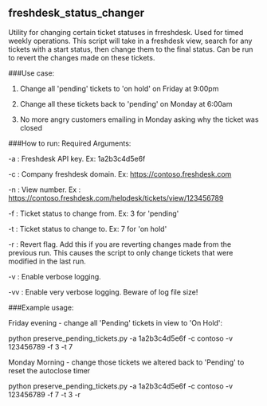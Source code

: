 ## freshdesk_status_changer
Utility for changing certain ticket statuses in frreshdesk. Used for timed weekly operations.
This script will take in a freshdesk view, search for any tickets with a start status, then change them to the final status.
Can be run to revert the changes made on these tickets.


###Use case:
1) Change all 'pending' tickets to 'on hold' on Friday at 9:00pm

2) Change all these tickets back to 'pending' on Monday at 6:00am

3) No more angry customers emailing in Monday asking why the ticket was closed


###How to run:
Required Arguments:

-a : Freshdesk API key. Ex: 1a2b3c4d5e6f

-c : Company freshdesk domain. Ex: https://contoso.freshdesk.com

-n : View number. Ex : https://contoso.freshdesk.com/helpdesk/tickets/view/123456789

-f : Ticket status to change from. Ex: 3 for 'pending'

-t : Ticket status to change to. Ex: 7 for 'on hold'

-r : Revert flag. Add this if you are reverting changes made from the previous run. This causes the script to only change tickets that were modified in the last run.

-v : Enable verbose logging.

-vv : Enable very verbose logging. Beware of log file size!


###Example usage:

Friday evening - change all 'Pending' tickets in view to 'On Hold':

python preserve_pending_tickets.py -a 1a2b3c4d5e6f -c contoso -v 123456789 -f 3 -t 7


Monday Morning - change those tickets we altered back to 'Pending' to reset the autoclose timer

python preserve_pending_tickets.py -a 1a2b3c4d5e6f -c contoso -v 123456789 -f 7 -t 3 -r

